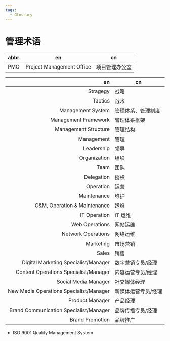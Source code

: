 ```yaml
---
tags:
  - Glossary
---
```


# 管理术语

| abbr. | en                        | cn             |
| ----- | ------------------------- | -------------- |
| PMO   | Project Management Office | 项目管理办公室 |

|                                      en | cn                  |
| --------------------------------------: | ------------------- |
|                                Stragegy | 战略                |
|                                 Tactics | 战术                |
|                       Management System | 管理体系、管理制度  |
|                    Management Framework | 管理体系框架        |
|                    Management Structure | 管理结构            |
|                              Management | 管理                |
|                              Leadership | 领导                |
|                            Organization | 组织                |
|                                    Team | 团队                |
|                              Delegation | 授权                |
|                               Operation | 运营                |
|                             Maintenance | 维护                |
|            O&M, Operation & Maintenance | 运维                |
|                            IT Operation | IT 运维             |
|                          Web Operations | 网站运维            |
|                      Network Operations | 网络运维            |
|                               Marketing | 市场营销            |
|                                   Sales | 销售                |
|    Digital Marketing Specialist/Manager | 数字营销专员/经理   |
|   Content Operations Specialist/Manager | 内容运营专员/经理   |
|                    Social Media Manager | 社交媒体经理        |
| New Media Operations Specialist/Manager | 新媒体运营专员/经理 |
|                         Product Manager | 产品经理            |
|  Brand Communication Specialist/Manager | 品牌传播专员/经理   |
|                         Brand Promotion | 品牌推广            |

- ISO 9001 Quality Management System
